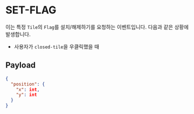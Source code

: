 # SET-FLAG

이는 특정 `Tile`의 `Flag`를 설치/해제하기를 요청하는 이벤트입니다.
다음과 같은 상황에 발생합니다.
- 사용자가 `closed-tile`을 우클릭했을 때

## Payload

```json
{
  "position": {
    "x": int,
    "y": int
  }
}
```
